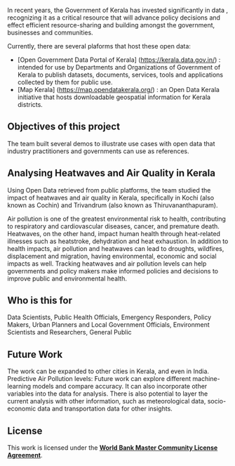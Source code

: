 In recent years, the Government of Kerala has invested significantly in data , recognizing it as a critical resource that will advance policy decisions and effect efficient resource-sharing and building amongst the government, businesses and communities. 

Currently, there are several plaforms that host these open data:
- [Open Government Data Portal of Kerala] (https://kerala.data.gov.in/) : intended for use by Departments and Organizations of Government of Kerala to publish datasets, documents, services, tools and applications collected by them for public use. 
- [Map Kerala] (https://map.opendatakerala.org/) : an Open Data Kerala initiative that hosts downloadable geospatial information for Kerala districts.

## Objectives of this project
The team built several demos to illustrate use cases with open data that industry practitioners and governments can use as references. 

## Analysing Heatwaves and Air Quality in Kerala
Using Open Data retrieved from public platforms, the team studied the impact of heatwaves and air quality in Kerala, specifically in Kochi (also known as Cochin) and Trivandrum (also known as Thiruvananthapuram). 

Air pollution is one of the greatest environmental risk to health, contributing to respiratory and cardiovascular diseases, cancer, and premature death. Heatwaves, on the other hand, impact human health through heat-related illnesses such as heatstroke, dehydration and heat exhaustion. 
In addition to health impacts, air pollution and heatwaves can lead to droughts, wildfires, displacement and migration, having environmental, economic and social impacts as well.
Tracking heatwaves and air pollution levels can help governments and policy makers make informed policies and decisions to improve public and environmental health.

## Who is this for
Data Scientists, Public Health Officials, Emergency Responders, Policy Makers, Urban Planners and Local Government Officials, Environment Scientists and Researchers, General Public

## Future Work 
The work can be expanded to other cities in Kerala, and even in India. 
Predictive Air Pollution levels: Future work can explore different machine-learning models and compare accuracy. It can also incorporate other variables into the data for analysis. 
There is also potential to layer the current analysis with other information, such as meteorological data, socio-economic data and transportation data for other insights. 

## License
This work is licensed under the [**World Bank Master Community License Agreement**](LICENSE.md).

<!-- ## Strategic Brief

*forthcoming*

<!-- Part of [Understanding the vulnerability of New Delhi to Heatwaves](https://portal.datapartnership.org/readableproposal/368), this repository holds a collection of (experimental) Jupyter notebooks exploring data available through the [Development Data Partnership](https://datapartnership.org). -->

<!-- ## Challenge

Heatwaves could impact the progress made in at least 10 of the 17 SDGs making them a critical, global phenomenon that needs to be addressed collectively and with urgency. Unlike sudden-onset disasters, heatwaves do not come with the drama of flying roofs and flooded streets. On the contrary, they are silent killers that trigger cascading impacts on agriculture, food security, healthcare, education, employment, energy, water supply, urban resilience, and human development. In 2022 alone, extreme heat has been the leading cause of crop failures in India, hydropower shortages in China, and exacerbated flooding in Pakistan through accelerated melting of glaciers. However, even within the same country, these impacts are not felt by every person and every sector equally. To inform targeted policy interventions that alleviate the impact of extreme heat, it is important to assess the vulnerability of different sectors to extreme heat at a granular scale, using a standardized methodology.

Currently, there is no standardized methodology to define or assess the impacts from heatwaves. Each meteorological department uses their own dataset and definition to estimate heatwaves and often do not differentiate the definition of a heatwave between people and crops. Impact from natural disasters is often measured in terms of number of deaths, number of people impacted, and economic losses caused by it. Such a methodology cannot be applied to heatwaves because it is a slow-onset disaster and the impacts from it are not felt immediately after the event.

## Proposed Solution

The team proposes the use of different definitions of heatwaves applicable to crops and people separately. These definitions will allow for the monitoring of impacts in different sectors differently. The impact can be measured across the sectors of health, electricity, water, agriculture, and the economy using a standard set of indicators (listed below).

One important impact of heatwaves is the triggering of cascading natural disasters – floods and droughts. To account for this, two indicators are identified. These two indicators allow for the spatial mapping of areas that are flood-prone and drought-prone due to heatwaves, thus making them more vulnerable.

The following indicators are proposed to assess the impact of heatwaves across sectors - The following indicators will be calculated at the granularity of the lowest administrative boundary data available, preferably a city. The impact will be measured between the years 2015 and 2022. -->



